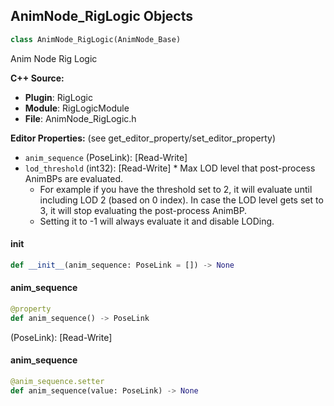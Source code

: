 ## AnimNode_RigLogic Objects

```python
class AnimNode_RigLogic(AnimNode_Base)
```

Anim Node Rig Logic

**C++ Source:**

- **Plugin**: RigLogic
- **Module**: RigLogicModule
- **File**: AnimNode_RigLogic.h

**Editor Properties:** (see get_editor_property/set_editor_property)

- ``anim_sequence`` (PoseLink):  [Read-Write]
- ``lod_threshold`` (int32):  [Read-Write] * Max LOD level that post-process AnimBPs are evaluated.
  * For example if you have the threshold set to 2, it will evaluate until including LOD 2 (based on 0 index). In case the LOD level gets set to 3, it will stop evaluating the post-process AnimBP.
  * Setting it to -1 will always evaluate it and disable LODing.

<a id="unreal.AnimNode_RigLogic.__init__"></a>

#### __init__

```python
def __init__(anim_sequence: PoseLink = []) -> None
```

<a id="unreal.AnimNode_RigLogic.anim_sequence"></a>

#### anim_sequence

```python
@property
def anim_sequence() -> PoseLink
```

(PoseLink):  [Read-Write]

<a id="unreal.AnimNode_RigLogic.anim_sequence"></a>

#### anim_sequence

```python
@anim_sequence.setter
def anim_sequence(value: PoseLink) -> None
```

<a id="unreal.RigUnit_RigLogic"></a>